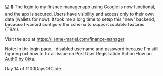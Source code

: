 💻 🔒 The login to my finance manager app using Google is now functional, and the app is secured. Users have visibility and access only to their own data (wallets for now). It took me a long time to setup this "new" backend, because I wanted configure the schema to support scalable features (TBA!).  
  
Visit the app at https://l.anne-mariel.com/finance-manager
  
Note: In the login page, I disabled username and password because I'm still figuring out how to fix an issue on Post User Registration Action Flow on [Auth0 by Okta](https://www.linkedin.com/company/auth0/).  
  
Day 14 of #100DaysOfCode